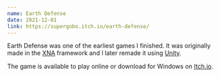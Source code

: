 ```yaml
---
name: Earth Defense
date: 2021-12-01
link: https://supergobo.itch.io/earth-defense/
---
```


Earth Defense was one of the earliest games I finished. It was originally made in the [XNA](https://en.wikipedia.org/wiki/Microsoft_XNA) framework and I later remade it using [Unity](https://unity.com/).

The game is available to play online or download for Windows on [Itch.io](https://supergobo.itch.io/earth-defense).

<content-img-row>
  <content-img src="/images/games/ED2.png"></content-img>
  <content-img src="/images/games/ED.png"></content-img>
</content-img-row>